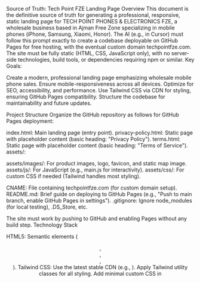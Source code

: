 Source of Truth: Tech Point FZE Landing Page
Overview
This document is the definitive source of truth for generating a professional, responsive, static landing page for TECH POINT PHONES & ELECTRONICS FZE, a wholesale business based in Ajman Free Zone specializing in mobile phones (iPhone, Samsung, Xiaomi, Honor). The AI (e.g., in Cursor) must follow this prompt exactly to create a codebase deployable on GitHub Pages for free hosting, with the eventual custom domain techpointfze.com. The site must be fully static (HTML, CSS, JavaScript only), with no server-side technologies, build tools, or dependencies requiring npm or similar.
Key Goals:

Create a modern, professional landing page emphasizing wholesale mobile phone sales.
Ensure mobile-responsiveness across all devices.
Optimize for SEO, accessibility, and performance.
Use Tailwind CSS via CDN for styling, ensuring GitHub Pages compatibility.
Structure the codebase for maintainability and future updates.

Project Structure
Organize the GitHub repository as follows for GitHub Pages deployment:

index.html: Main landing page (entry point).
privacy-policy.html: Static page with placeholder content (basic heading: "Privacy Policy").
terms.html: Static page with placeholder content (basic heading: "Terms of Service").
assets/:

assets/images/: For product images, logo, favicon, and static map image.
assets/js/: For JavaScript (e.g., main.js for interactivity).
assets/css/: For custom CSS if needed (Tailwind handles most styling).


CNAME: File containing techpointfze.com (for custom domain setup).
README.md: Brief guide on deploying to GitHub Pages (e.g., "Push to main branch, enable GitHub Pages in settings").
.gitignore: Ignore node_modules (for local testing), .DS_Store, etc.

The site must work by pushing to GitHub and enabling Pages without any build step.
Technology Stack

HTML5: Semantic elements (<header>, <nav>, <section>, <footer>).
Tailwind CSS: Use the latest stable CDN (e.g., <link href="https://cdn.jsdelivr.net/npm/tailwindcss@latest/dist/tailwind.min.css" rel="stylesheet">). Apply Tailwind utility classes for all styling. Add minimal custom CSS in <style> tag or assets/css/custom.css if needed.
JavaScript: Vanilla ES6+ for interactivity (e.g., filters, modals). No frameworks (e.g., React).
Fonts: Use Google Fonts CDN with Inter font (<link href="https://fonts.googleapis.com/css2?family=Inter:wght@400;600;700&display=swap" rel="stylesheet">).
Icons: Use Font Awesome CDN (<script src="https://kit.fontawesome.com/4b9ba14b0c.js" crossorigin="anonymous"></script>) for icons (e.g., phone, email, location).
Images: Use placeholder images from Lorem Picsum (e.g., https://picsum.photos/300/300 for product thumbnails, https://picsum.photos/1200/600 for hero background). Ensure images are compressed, approximately 300x300px for product thumbnails and 1200x600px for hero (aspect ratio 2:1). In production, replace with actual product photos.
Favicon: Include a placeholder favicon (assets/images/favicon.ico) and link in <head>: <link rel="icon" href="assets/images/favicon.ico">.

Design Guidelines

Theme: Modern, clean, professional. Colors:

Primary: Blue (#1E3A8A) for trust/tech.
Backgrounds: White (#FFFFFF) or Light Gray (#F3F4F6).
Accents: Green (#10B981) for CTAs (e.g., "Contact Us", "Inquire Now").


Layout: Single-page with vertical scrolling sections. Use smooth scrolling (scroll-behavior: smooth in CSS or JS).
Responsiveness: Use Tailwind’s responsive utilities (e.g., sm:, md:, lg:) for mobile, tablet, desktop.
Accessibility: Include ARIA attributes, alt text for images, keyboard-navigable links/buttons.
SEO:

Title: "Tech Point Phones & Electronics FZE - Wholesale Mobile Phones in Ajman Free Zone".
Meta description: "Leading wholesaler of iPhones, Samsung, Xiaomi, and Honor phones in Ajman Free Zone. Bulk deals on latest models."
Open Graph tags for social sharing (e.g., title, description, image).


Performance: Lazy-load images (loading="lazy"). Minify JS/CSS if included separately. Use compressed images.

Page Sections
1. Header/Hero Section

Full-width hero with background image (Lorem Picsum, 1200x600px, tech/phones theme, subtle overlay for text readability).
Content:

Company name: TECH POINT PHONES & ELECTRONICS FZE.
Tagline: "Your Trusted Wholesale Partner for Premium Mobile Phones and Electronics in Ajman Free Zone".
CTA button: "Contact Us" (links to contact section or mailto:info@techpointfze.com).


Navigation: Fixed/sticky top nav with links to sections (Home, Products, About, Contact). Use Tailwind classes (e.g., fixed top-0 w-full bg-white shadow-md).
Mobile nav: Hamburger menu toggling a dropdown (JS for toggle).

2. About Us Section

Description: "Tech Point Phones & Electronics FZE is a premier wholesale distributor based in Ajman Free Zone, specializing in high-quality mobile phones from top brands. We offer competitive pricing, bulk orders, and reliable delivery for businesses worldwide."
Address: BUILDING C1, B.C 1307021, Ajman Free Zone.
Map: Use a static image (e.g., screenshot from Google Maps) linking to Google Maps URL (https://maps.google.com/?q=BUILDING+C1,+Ajman+Free+Zone). Ensure no API key or dynamic loading.
Layout: Text on left, map image on right (Tailwind: flex flex-col md:flex-row).

3. Products Section

Smart Display Strategy:

Categorize by brand: iPhone, Samsung, Xiaomi, Honor.
Feature 4-6 models per brand (e.g., iPhone 17 Pro Max, Samsung Galaxy S25 Ultra, Xiaomi 14, Honor Magic 6). Initially display only featured models (e.g., 16 total).
Each product card: Image (300x300px), name, brief specs (e.g., "iPhone 17 Pro Max - 6.9" Display, 128GB/256GB/1TB"), "Inquire Now" button (links to contact form/modal).
Grid layout: Tailwind grid grid-cols-1 sm:grid-cols-2 lg:grid-cols-4 gap-6.
Filters: JS-powered tabs/buttons for brands (e.g., show only iPhone products).
"Show More" button: Reveals additional placeholders (e.g., older models like iPhone 11 or Samsung A-series). Use CSS hidden class toggled by JS.
Note: "All models available including iPhone 11 to 17 series (Pro, Pro Max, all sizes/storage), Samsung Galaxy series, Xiaomi Redmi/Mi lines, Honor Magic series, and more. Contact for full catalog."


Placeholder data: Hardcode ~20-30 products (e.g., 5-8 per brand).

4. Why Choose Us Section

Cards or bullet points (Tailwind: flex flex-col md:flex-row gap-4):

Competitive wholesale pricing.
Wide range of models and brands.
Fast shipping from Ajman Free Zone.
Quality assurance and warranties.
Dedicated customer support.



5. Contact Section

Email: info@techpointfze.com (clickable mailto: link).
Phone: Placeholder (+971-XXX-XXXXXX; omit if not provided).
Contact Form: Use Formspree.io for static form submission. Form action: https://formspree.io/f/your-form-id (replace with actual Formspree endpoint). Fields: Name, Email, Message, Wholesale Inquiry Details. Ensure client-side submission only.
Social Links: Placeholder icons for WhatsApp, LinkedIn (link to # if no real URLs).
Layout: Form on left, contact details on right (Tailwind: flex flex-col md:flex-row).

6. Footer

Copyright: "© 2025 Tech Point Phones & Electronics FZE. All rights reserved."
Links: Home, Products, About, Contact, Privacy Policy (privacy-policy.html), Terms (terms.html).
Address and email repeated.
Social icons repeated.

Interactivity and Features

JS Features (in assets/js/main.js):

Smooth scrolling for nav links (scroll-behavior: smooth or JS scrollIntoView).
Product filter: Show/hide products by brand using event listeners.
"Show More" button: Toggle visibility of additional products.
Modal: On "Inquire Now" click, open a modal with the Formspree contact form.
Form validation: Client-side checks (e.g., valid email format, non-empty fields).


No Dynamic Data: All content hardcoded. Updates via HTML edits.
Cross-Browser Compatibility: Ensure functionality in Chrome, Firefox, Safari.

Development Steps for AI

Generate index.html, privacy-policy.html, terms.html with semantic HTML and Tailwind classes.
Hardcode ~20-30 product placeholders in index.html (e.g., 5-8 per brand, with images from Lorem Picsum).
Create assets/js/main.js for interactivity (filters, modal, form validation).
Add assets/images/favicon.ico and placeholder images.
Include static map image in About Us section.
Test mentally for responsiveness, accessibility, and GitHub Pages compatibility.
Provide README.md with deployment instructions: "Push to main branch, enable GitHub Pages in repository settings, set custom domain in CNAME if needed."